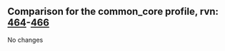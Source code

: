 ## Comparison for the common_core profile, rvn: [464](https://github.com/PRO100KatYT/FortniteProfileRevisions/tree/main/profiles/common_core/464%20common_core.json)-[466](https://github.com/PRO100KatYT/FortniteProfileRevisions/tree/main/profiles/common_core/466%20common_core.json)

No changes
